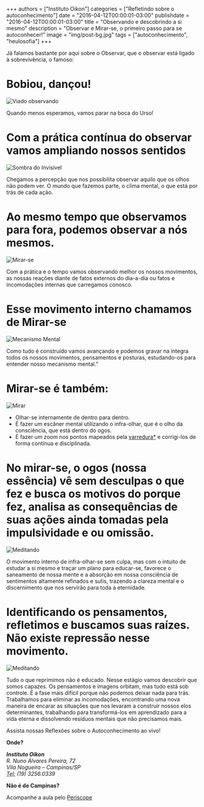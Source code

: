 +++
authors = ["Instituto Oikon"]
categories = ["Refletindo sobre o autoconhecimento"]
date = "2016-04-12T00:00:01-03:00"
publishdate = "2016-04-12T00:00:01-03:00"
title = "Observando e descobrindo a si mesmo"
description = "Observar e Mirar-se, o primeiro passo para se autoconhecer!"
image = "img/post-bg.jpg"
tags = ["autoconhecimento", "heulosofia"]
+++

Já falamos bastante por aqui sobre o Observar, que o observar está ligado à sobrevivência, o famoso:

# Bobiou, dançou!
![Viado observando](https://s3-sa-east-1.amazonaws.com/blog.autoconexao.org.br/img/2016/04/observar-urso.png)

Quando menos esperamos, vamos parar na boca do Urso!


# Com a prática contínua do observar vamos ampliando nossos sentidos
![Sombra do Invisível](https://s3-sa-east-1.amazonaws.com/blog.autoconexao.org.br/img/2016/04/sombra.png)

Chegamos a percepção que nos possibilita observar aquilo que os olhos não podem ver. O mundo que fazemos parte, o clima mental, o que está por trás de cada ação.

# Ao mesmo tempo que observamos para fora, podemos observar a nós mesmos.
![Mirar-se](https://s3-sa-east-1.amazonaws.com/blog.autoconexao.org.br/img/2016/04/mirar-se.jpg)

Com a prática e o tempo vamos observando melhor os nossos movimentos, as nossas reações diante de fatos externos do dia-a-dia ou fatos e incomodações internas que carregamos conosco.


# Esse movimento interno chamamos de Mirar-se
![Mecanismo Mental](https://s3-sa-east-1.amazonaws.com/blog.autoconexao.org.br/img/2016/04/mente.png)

Como tudo é construído vamos avançando e podemos gravar na íntegra todos os nossos movimentos, pensamentos e posturas, estudando-os para entender nosso mecanismo mental.”


# Mirar-se é também:
![Mirar](https://s3-sa-east-1.amazonaws.com/blog.autoconexao.org.br/img/2016/04/eu-no-espelho.png)

- Olhar-se internamente de dentro para dentro.
- É fazer um escâner mental utilizando o infra-olhar, que é o olho da consciência, que está dentro do ogos.
- É fazer um zoom nos pontos mapeados pela [varredura*](http://blog.autoconexao.org.br/post/2016/03/meditar-o-saneamento-mental-varredura/) e corrigi-los de forma contínua e disciplinada.


# No mirar-se, o ogos (nossa essência) vê sem desculpas o que fez e busca os motivos do porque fez, analisa as consequências de suas ações ainda tomadas pela impulsividade e ou omissão.

![Meditando](https://s3-sa-east-1.amazonaws.com/blog.autoconexao.org.br/img/2016/04/minha-sombra.png)

O movimento interno de infra-olhar-se sem culpa, mas com o intuito de estudar a si mesmo e traçar um plano para educar-se, favorece o saneamento de nossa mente e a absorção em nossa consciência de sentimentos altamente refinados e sutis, trazendo a clareza mental e o discernimento que nos servirão para toda a eternidade.  


# Identificando os pensamentos, refletimos e buscamos suas raízes. Não existe repressão nesse movimento.

![Meditando](https://s3-sa-east-1.amazonaws.com/blog.autoconexao.org.br/img/2016/04/meditando.png)

Tudo o que reprimimos não é educado. Nesse estágio vamos descobrir que somos capazes. Os pensamentos e imagens orbitam, mas tudo está sob controle. É a fase mais difícil porque não podemos deixar nada para trás. Trabalhamos para eliminar as incomodações, encontrando uma nova maneira de encarar as situações que nos levaram a construir nossos elos determinantes, trabalhando para transformá-los em aprendizado para a vida eterna e dissolvendo resíduos mentais que não precisamos mais.



Assista nossas Reflexões sobre o Autoconhecimento ao vivo!

**Onde?**

<address>
  <strong>Instituto Oikon</strong><br>
  R. Nuno Álvares Pereira, 72<br>
  Vila Nogueira – Campinas/SP<br>
  <abbr title="Phone">Tel:</abbr> (19) 3256.0339
</address>


**Não é de Campinas?**

Acompanhe a aula pelo [Periscope][a41c6f3b]

  [a41c6f3b]: https://www.periscope.tv/ "Periscope"
